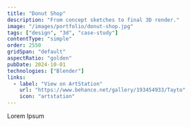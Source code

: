 ```yaml
---
title: "Donut Shop"
description: "From concept sketches to final 3D render."
image: "/images/portfolio/donut-shop.jpg"
tags: ["design", "3d", "case-study"]
contentType: "simple"
order: 2550
gridSpan: "default"
aspectRatio: "golden"
pubDate: 2024-10-01
technologies: ["Blender"]
links:
  - label: "View on ArtStation"
    url: "https://www.behance.net/gallery/193454933/Tayto"
    icon: "artstation"
---
```


Lorem Ipsum 